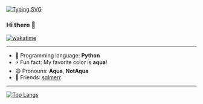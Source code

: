 <a href="https://git.io/typing-svg"><img src="https://readme-typing-svg.demolab.com?font=JetBrains+Mono&size=50&pause=500&color=00F7C7&center=true&random=true&width=1000&height=100&lines=NotA0ua" alt="Typing SVG" /></a>
### Hi there 👋
[![wakatime](https://wakatime.com/badge/user/2c5ca167-da18-4c91-ba87-80e8d062daa0.svg)](https://wakatime.com/@2c5ca167-da18-4c91-ba87-80e8d062daa0)

---

- 👅 Programming language: **Python**
- ⚡ Fun fact: My favorite color is **aqua**!
- 😄 Pronouns: **Aqua**, **NotAqua**
- 🤙 Friends: [sqlmerr](https://github.com/sqlmerr)

---

[![Top Langs](https://github-readme-stats.vercel.app/api/top-langs/?username=NotA0ua&layout=donut-vertical&theme=ocean_dark)](https://github.com/anuraghazra/github-readme-stats)
